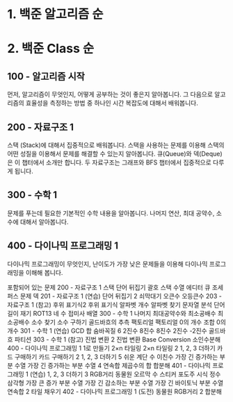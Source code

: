 # 1. 백준 알고리즘 순

# 2. 백준 Class 순

## 100 - 알고리즘 시작
먼저, 알고리즘이 무엇인지, 어떻게 공부하는 것이 좋은지 알아봅니다. 그 다음으로 알고리즘의 효율성을 측정하는 방법 중 하나인 시간 복잡도에 대해서 배워봅니다.

## 200 - 자료구조 1
스택 (Stack)에 대해서 집중적으로 배워봅니다. 스택을 사용하는 문제를 이용해 스택의 어떤 성질을 이용해서 문제를 해결할 수 있는지 알아봅니다. 큐(Queue)와 덱(Deque)은 이 챕터에서 소개만 합니다. 두 자료구조는 그래프와 BFS 챕터에서 집중적으로 다루게 됩니다.

## 300 - 수학 1
문제를 푸는데 필요한 기본적인 수학 내용을 알아봅니다. 나머지 연산, 최대 공약수, 소수에 대해서 알아봅니다.

## 400 - 다이나믹 프로그래밍 1
다이나믹 프로그래밍이 무엇인지, 난이도가 가장 낮은 문제들을 이용해 다이나믹 프로그래밍을 이해해 봅니다.

포함되어 있는 문제
200 - 자료구조 1
스택
단어 뒤집기
괄호
스택 수열
에디터
큐
조세퍼스 문제
덱
201 - 자료구조 1 (연습)
단어 뒤집기 2
쇠막대기
오큰수
오등큰수
203 - 자료구조 1 (참고)
후위 표기식2
후위 표기식
알파벳 개수
알파벳 찾기
문자열 분석
단어 길이 재기
ROT13
네 수
접미사 배열
300 - 수학 1
나머지
최대공약수와 최소공배수
최소공배수
소수 찾기
소수 구하기
골드바흐의 추측
팩토리얼
팩토리얼 0의 개수
조합 0의 개수
301 - 수학 1 (연습)
GCD 합
숨바꼭질 6
2진수 8진수
8진수 2진수
-2진수
골드바흐 파티션
303 - 수학 1 (참고)
진법 변환 2
진법 변환
Base Conversion
소인수분해
400 - 다이나믹 프로그래밍 1
1로 만들기
2×n 타일링
2×n 타일링 2
1, 2, 3 더하기
카드 구매하기
카드 구매하기 2
1, 2, 3 더하기 5
쉬운 계단 수
이친수
가장 긴 증가하는 부분 수열
가장 긴 증가하는 부분 수열 4
연속합
제곱수의 합
합분해
401 - 다이나믹 프로그래밍 1 (연습)
1, 2, 3 더하기 3
RGB거리
동물원
오르막 수
스티커
포도주 시식
정수 삼각형
가장 큰 증가 부분 수열
가장 긴 감소하는 부분 수열
가장 긴 바이토닉 부분 수열
연속합 2
타일 채우기
402 - 다이나믹 프로그래밍 1 (도전)
동물원
RGB거리 2
합분해
